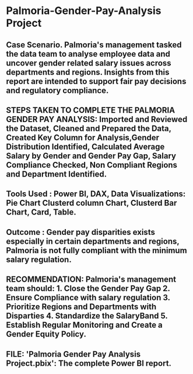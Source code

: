 # Palmoria-Gender-Pay-Analysis Project
## Case Scenario. Palmoria's management tasked the data team to analyse employee data and uncover gender related salary issues across departments and regions. Insights from this report are intended to support fair pay decisions and regulatory compliance.
## STEPS TAKEN TO COMPLETE THE PALMORIA GENDER PAY ANALYSIS: Imported and Reviewed the Dataset, Cleaned and Prepared the Data, Created Key Column for Analysis,Gender Distribution Identified, Calculated Average Salary by Gender and Gender Pay Gap, Salary Compliance Checked, Non Compliant Regions and Department Identified. 
## Tools Used : Power BI, DAX, Data Visualizations: Pie Chart Clusterd column Chart, Clusterd Bar Chart, Card, Table.
## Outcome : Gender pay disparities exists especially in certain departments and regions, Palmoria is not fully compliant with the minimum salary regulation.
## RECOMMENDATION: Palmoria's management team should: 1. Close the Gender Pay Gap 2. Ensure Compliance with salary regulation 3. Prioritize Regions and Departments with Disparties 4. Standardize the SalaryBand 5. Establish Regular Monitoring and Create a Gender Equity Policy.
## FILE: 'Palmoria Gender Pay Analysis Project.pbix': The complete Power BI report.
